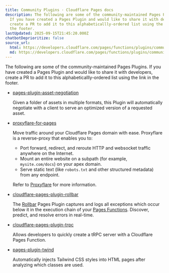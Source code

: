 ```yaml
---
title: Community Plugins · Cloudflare Pages docs
description: The following are some of the community-maintained Pages Plugins.
  If you have created a Pages Plugin and would like to share it with developers,
  create a PR to add it to this alphabeticallly-ordered list using the link in
  the footer.
lastUpdated: 2025-09-15T21:45:20.000Z
chatbotDeprioritize: false
source_url:
  html: https://developers.cloudflare.com/pages/functions/plugins/community-plugins/
  md: https://developers.cloudflare.com/pages/functions/plugins/community-plugins/index.md
---
```


The following are some of the community-maintained Pages Plugins. If you have created a Pages Plugin and would like to share it with developers, create a PR to add it to this alphabeticallly-ordered list using the link in the footer.

* [pages-plugin-asset-negotiation](https://github.com/Cherry/pages-plugin-asset-negotiation)

  Given a folder of assets in multiple formats, this Plugin will automatically negotiate with a client to serve an optimized version of a requested asset.

* [proxyflare-for-pages](https://github.com/flaregun-net/proxyflare-for-pages)

  Move traffic around your Cloudflare Pages domain with ease. Proxyflare is a reverse-proxy that enables you to:

  * Port forward, redirect, and reroute HTTP and websocket traffic anywhere on the Internet.
  * Mount an entire website on a subpath (for example, `mysite.com/docs`) on your apex domain.
  * Serve static text (like `robots.txt` and other structured metadata) from any endpoint.

  Refer to [Proxyflare](https://proxyflare.works) for more information.

* [cloudflare-pages-plugin-rollbar](https://github.com/hckr-studio/cloudflare-pages-plugin-rollbar)

  The [Rollbar](https://rollbar.com/) Pages Plugin captures and logs all exceptions which occur below it in the execution chain of your [Pages Functions](https://developers.cloudflare.com/pages/functions/). Discover, predict, and resolve errors in real-time.

* [cloudflare-pages-plugin-trpc](https://github.com/toyamarinyon/cloudflare-pages-plugin-trpc)

  Allows developers to quickly create a tRPC server with a Cloudflare Pages Function.

* [pages-plugin-twind](https://github.com/helloimalastair/twind-plugin)

  Automatically injects Tailwind CSS styles into HTML pages after analyzing which classes are used.

